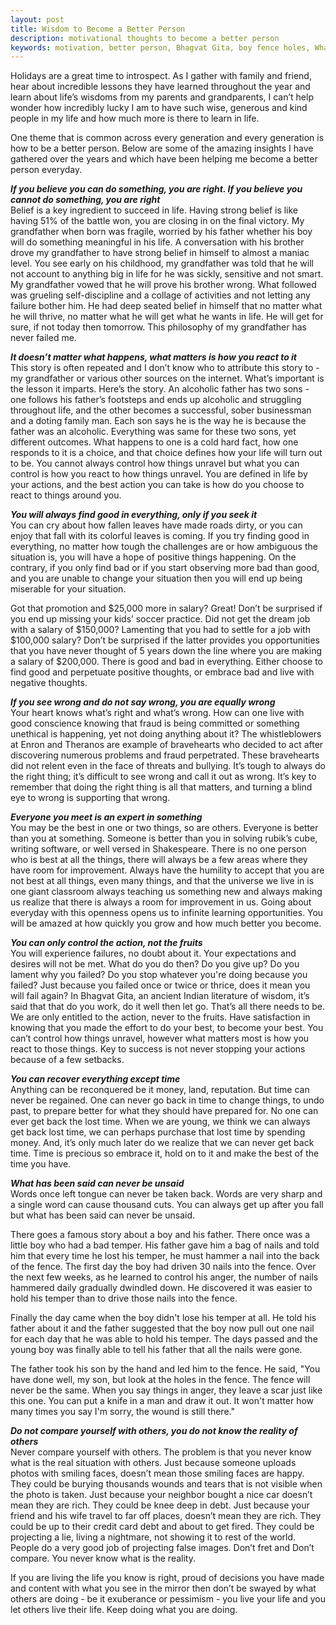 ```yaml
---
layout: post
title: Wisdom to Become a Better Person
description: motivational thoughts to become a better person
keywords: motivation, better person, Bhagvat Gita, boy fence holes, What has been said can never be unsaid, You will always find good in everything, You can only control the action, not the fruits, how to overcome failures, how to overcome rejections, how to be a better person, how to win friends
---
```


Holidays are a great time to introspect. As I gather with family and friend, hear about incredible lessons they have learned throughout the year and learn about life’s wisdoms from my parents and grandparents, I can’t help wonder how incredibly lucky I am to have such wise, generous and kind people in my life and how much more is there to learn in life. 

One theme that is common across every generation and every generation is how to be a better person. Below are some of the amazing insights I have gathered over the years and which have been helping me become a better person everyday.

**_If you believe you can do something, you are right. If you believe you cannot do something, you are right_**  
Belief is a key ingredient to succeed in life. Having strong belief is like having 51% of the battle won, you are closing in on the final victory. My grandfather when born was fragile, worried by his father whether his boy will do something meaningful in his life. A conversation with his brother drove my grandfather to have strong belief in himself to almost a maniac level. You see early on his childhood, my grandfather was told that he will not account to anything big in life for he was sickly, sensitive and not smart. My grandfather vowed that he will prove his brother wrong. What followed was grueling self-discipline and a collage of activities and not letting any failure bother him. He had deep seated belief in himself that no matter what he will thrive, no matter what he will get what he wants in life. He will get for sure, if not today then tomorrow. This philosophy of my grandfather has never failed me. 

**_It doesn’t matter what happens, what matters is how you react to it_**  
This story is often repeated and I don’t know who to attribute this story to - my grandfather or various other sources on the internet. What’s important is the lesson it imparts. Here’s the story. An alcoholic father has two sons - one follows his father’s footsteps and ends up alcoholic and struggling throughout life, and the other becomes a successful, sober businessman and a doting family man. Each son says he is the way he is because the father was an alcoholic. Everything was same for these two sons, yet different outcomes. What happens to one is a cold hard fact, how one responds to it is a choice, and that choice defines how your life will turn out to be. You cannot always control how things unravel but what you can control is how you react to how things unravel. You are defined in life by your actions, and the best action you can take is how do you choose to react to things around you.  

**_You will always find good in everything, only if you seek it_**  
You can cry about how fallen leaves have made roads dirty, or you can enjoy that fall with its colorful leaves is coming. If you try finding good in everything, no matter how tough the challenges are or how ambiguous the situation is, you will have a hope of positive things happening. On the contrary, if you only find bad or if you start observing more bad than good, and you are unable to change your situation then you will end up being miserable for your situation. 

Got that promotion and $25,000 more in salary? Great! Don’t be surprised if you end up missing your kids’ soccer practice. Did not get the dream job with a salary of $150,000? Lamenting that you had to settle for a job with $100,000 salary? Don’t be surprised if the latter provides you opportunities that you have never thought of 5 years down the line where you are making a salary of $200,000. There is good and bad in everything. Either choose to find good and perpetuate positive thoughts, or embrace bad and live with negative thoughts. 

**_If you see wrong and do not say wrong, you are equally wrong_**  
Your heart knows what’s right and what’s wrong. How can one live with good conscience knowing that fraud is being committed or something unethical is happening, yet not doing anything about it? The whistleblowers at Enron and Theranos are example of bravehearts who decided to act after discovering numerous problems and fraud perpetrated. These bravehearts did not relent even in the face of threats and bullying. It’s tough to always do the right thing; it’s difficult to see wrong and call it out as wrong. It’s key to remember that doing the right thing is all that matters, and turning a blind eye to wrong is supporting that wrong. 

**_Everyone you meet is an expert in something_**  
You may be the best in one or two things, so are others. Everyone is better than you at something. Someone is better than you in solving rubik’s cube, writing software, or well versed in Shakespeare. There is no one person who is best at all the things, there will always be a few areas where they have room for improvement. Always have the humility to accept that you are not best at all things, even many things, and that the universe we live in is one giant classroom always teaching us something new and always making us realize that there is always a room for improvement in us. Going about everyday with this openness opens us to infinite learning opportunities. You will be amazed at how quickly you grow and how much better you become.   

**_You can only control the action, not the fruits_**  
You will experience failures, no doubt about it. Your expectations and desires will not be met. What do you do then? Do you give up? Do you lament why you failed? Do you stop whatever you're doing because you failed? Just because you failed once or twice or thrice, does it mean you will fail again? In Bhagvat Gita, an ancient Indian literature of wisdom, it’s said that that do you work, do it well then let go. That’s all there needs to be. We are only entitled to the action, never to the fruits. Have satisfaction in knowing that you made the effort to do your best, to become your best. You can’t control how things unravel, however what matters most is how you react to those things. Key to success is not never stopping your actions because of a few setbacks. 

**_You can recover everything except time_**  
Anything can be reconquered be it money, land, reputation. But time can never be regained. One can never go back in time to change things, to undo past, to prepare better for what they should have prepared for. No one can ever get back the lost time. When we are young, we think we can always get back lost time, we can perhaps purchase that lost time by spending money. And, it’s only much later do we realize that we can never get back time. Time is precious so embrace it, hold on to it and make the best of the time you have. 

**_What has been said can never be unsaid_**  
Words once left tongue can never be taken back. Words are very sharp and a single word can cause thousand cuts. You can always get up after you fall but what has been said can never be unsaid. 

There goes a famous story about a boy and his father. There once was a little boy who had a bad temper. His father gave him a bag of nails and told him that every time he lost his temper, he must hammer a nail into the back of the fence. The first day the boy had driven 30 nails into the fence. Over the next few weeks, as he learned to control his anger, the number of nails hammered daily gradually dwindled down. He discovered it was easier to hold his temper than to drive those nails into the fence. 

Finally the day came when the boy didn't lose his temper at all. He told his father about it and the father suggested that the boy now pull out one nail for each day that he was able to hold his temper. The days passed and the young boy was finally able to tell his father that all the nails were gone. 

The father took his son by the hand and led him to the fence. He said, "You have done well, my son, but look at the holes in the fence. The fence will never be the same. When you say things in anger, they leave a scar just like this one. You can put a knife in a man and draw it out. It won't matter how many times you say I'm sorry, the wound is still there." 

**_Do not compare yourself with others, you do not know the reality of others_**  
Never compare yourself with others. The problem is that you never know what is the real situation with others. Just because someone uploads photos with smiling faces, doesn’t mean those smiling faces are happy. They could be burying thousands wounds and tears that is not visible when the photo is taken. Just because your neighbor bought a nice car doesn’t mean they are rich. They could be knee deep in debt. Just because your friend and his wife travel to far off places, doesn’t mean they are rich. They could be up to their credit card debt and about to get fired. They could be projecting a lie, living a nightmare, not showing it to rest of the world. People do a very good job of projecting false images. Don’t fret and Don’t compare. You never know what is the reality.

If you are living the life you know is right, proud of decisions you have made and content with what you see in the mirror then don’t be swayed by what others are doing - be it exuberance or pessimism - you live your life and you let others live their life. Keep doing what you are doing. 
